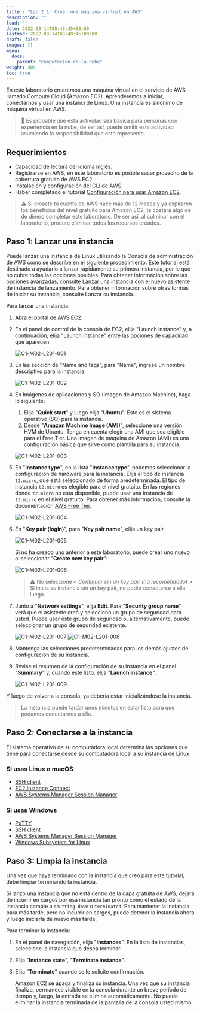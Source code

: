 ```yaml
---
title : "Lab 2.1: Crear una máquina virtual en AWS"
description: ""
lead: ""
date: 2022-08-14T08:48:45+00:00
lastmod: 2022-08-14T08:48:45+00:00
draft: false
images: []
menu:
  docs:
    parent: "computacion-en-la-nube"
weight: 304
toc: true
---
```


En este laboratorio crearemos una máquina virtual en el servicio de AWS llamado Compute Cloud (Amazon EC2). Aprenderemos a iniciar, conectarnos y usar una instanci de Linux. Una instancia es sinónimo de máquina virtual en AWS.

> :rotating_light: Es probable que esta actividad sea básica para personas con experiencia en la nube, de ser así, puede omitir esta actividad asumiendo la responsibilidad que esto representa.

## Requerimientos

- Capacidad de lectura del idioma inglés.
- Registrarse en AWS, en este laboratorio es posible sacar provecho de la cobertura gratuita de AWS EC2.
- Instalación y configuración del CLI de AWS.
- Haber completado el tutorial [Configuración para usar Amazon EC2](https://docs.aws.amazon.com/AWSEC2/latest/UserGuide/get-set-up-for-amazon-ec2.html).

> :warning: Si creaste tu cuenta de AWS hace más de 12 meses y ya expiraron los beneficios del nivel gratuito para Amazon EC2, te costará algo de de dinero completar este laboratorio. De ser así, al culminar con el laboratorio, procure eliminar todos los recursos creados.

## Paso 1: Lanzar una instancia

Puede lanzar una instancia de Linux utilizando la Consola de administración de AWS como se describe en el siguiente procedimiento. Este tutorial está destinado a ayudarlo a lanzar rápidamente su primera instancia, por lo que no cubre todas las opciones posibles. Para obtener información sobre las opciones avanzadas, consulte Lanzar una instancia con el nuevo asistente de instancia de lanzamiento. Para obtener información sobre otras formas de iniciar su instancia, consulte Lanzar su instancia.

Para lanzar una instancia:

1. [Abra el portal de AWS EC2](https://console.aws.amazon.com/ec2).
2. En el panel de control de la consola de EC2, elija "Launch instance" y, a continuación, elija "Launch instance" entre las opciones de capacidad que aparecen.

    ![C1-M02-L201-001](images/C1-M02-L201-001.png)

3. En las sección de "Name and tags", para "Name", ingrese un nombre descriptivo para la instancia.

    ![C1-M02-L201-002](images/C1-M02-L201-002.png)

4. En Imágenes de aplicaciones y SO (Imagen de Amazon Machine), haga lo siguiente:
    1. Elija "**Quick start**" y luego elija "**Ubuntu**". Este es el sistema operativo (SO) para la instancia.
    2. Desde "**Amazon Machine Image (AMI)**", seleccione una versión HVM de Ubuntu. Tenga en cuenta elegir una AMI que sea eligible para el Free Tier. Una imagen de máquina de Amazon (AMI) es una configuración básica que sirve como plantilla para su instancia.

    ![C1-M02-L201-003](images/C1-M02-L201-003.png)

5. En "**Instance type**", en la lista "**Instance type**", podemos seleccionar la configuración de hardware para la instancia. Elija el tipo de instancia `t2.micro`, que está seleccionado de forma predeterminada. El tipo de instancia `t2.micro` es elegible para el nivel gratuito. En las regiones donde `t2.micro` no está disponible, puede usar una instancia de `t3.micro` en el nivel gratuito. Para obtener más información, consulte la documentación [AWS Free Tier].

    ![C1-M02-L201-004](images/C1-M02-L201-004.png)

6. En "**Key pair (login)**", para "**Key pair name**", elija un key pair.

    ![C1-M02-L201-005](images/C1-M02-L201-005.png)

     Si no ha creado uno anterior a este laboratorio, puede crear uno nuevo al seleccionar "**Create new key pair**":

    ![C1-M02-L201-006](images/C1-M02-L201-006.png)

    > :warning: No seleccione *< Continuar sin un key pair (no recomendado) >*. Si inicia su instancia sin un key pair, no podrá conectarse a ella luego.

7. Junto a "**Network settings**", elija **Edit**. Para "**Security group name**", verá que el asistente creó y seleccionó un grupo de seguridad para usted. Puede usar este grupo de seguridad o, alternativamente, puede seleccionar un grupo de seguridad existente.

    ![C1-M02-L201-007](images/C1-M02-L201-007.png)
    ![C1-M02-L201-008](images/C1-M02-L201-008.png)

8. Mantenga las selecciones predeterminadas para los demás ajustes de configuración de su instancia.
9. Revise el resumen de la configuración de su instancia en el panel "**Summary**" y, cuando esté listo, elija "**Launch instance**".

    ![C1-M02-L201-009](images/C1-M02-L201-009.png)

Y luego de volver a la consola, ya debería estar inicializándose la instancia.

> La instancia puede tardar unos minutos en estar lista para que podamos conectarnos a ella.

## Paso 2: Conectarse a la instancia

El sistema operativo de su computadora local determina las opciones que tiene para conectarse desde su computadora local a su instancia de Linux.

### Si usas Linux o macOS

- [SSH client]
- [EC2 Instance Connect]
- [AWS Systems Manager Session Manager]

### Si usas Windows

- [PuTTY]
- [SSH client]
- [AWS Systems Manager Session Manager]
- [Windows Subsystem for Linux]

## Paso 3: Limpia la instancia

Una vez que haya terminado con la instancia que creó para este tutorial, debe limpiar terminando la instancia.

Si lanzó una instancia que no está dentro de la capa gratuita de AWS, dejará de incurrir en cargos por esa instancia tan pronto como el estado de la instancia cambie a `shutting down` o `terminated`. Para mantener la instancia para más tarde, pero no incurrir en cargos, puede detener la instancia ahora y luego iniciarla de nuevo más tarde.

Para terminar la instancia:

1. En el panel de navegación, elija "**Instances**". En la lista de instancias, seleccione la instancia que desea terminar.
2. Elija "**Instance state**", "**Terminate instance**".
3. Elija "**Terminate**" cuando se le solicite confirmación.

    Amazon EC2 se apaga y finaliza su instancia. Una vez que su instancia finaliza, permanece visible en la consola durante un breve período de tiempo y, luego, la entrada se elimina automáticamente. No puede eliminar la instancia terminada de la pantalla de la consola usted mismo.

<!-- Referencias -->
[SSH client]: ../../referencias/enlaces#ssh-client
[EC2 Instance Connect]: ../../referencias/enlaces#ec2-instance-connect
[AWS Systems Manager Session Manager]: ../../referencias/enlaces#aws-systems-manager-session-manager
[PuTTY]: ../../referencias/enlaces#putty
[Windows Subsystem for Linux]: ../../referencias/enlaces#windows-subsystem-for-linux
[AWS Free Tier]: ../../referencias/enlaces#aws-free-tier

